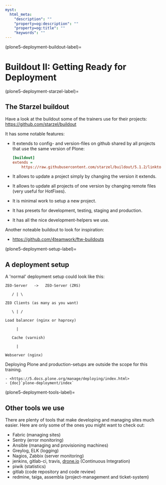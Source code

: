 ```yaml
---
myst:
  html_meta:
    "description": ""
    "property=og:description": ""
    "property=og:title": ""
    "keywords": ""
---
```


(plone5-deployment-buildout-label)=

# Buildout II: Getting Ready for Deployment

(plone5-deployment-starzel-label)=

## The Starzel buildout

Have a look at the buildout some of the trainers use for their projects: <https://github.com/starzel/buildout>

It has some notable features:

- It extends to config- and version-files on github shared by all projects that use the same version of Plone:

  ```cfg
  [buildout]
  extends =
      https://raw.githubusercontent.com/starzel/buildout/5.1.2/linkto/base.cfg
  ```

- It allows to update a project simply by changing the version it extends.

- It allows to update all projects of one version by changing remote files (very useful for HotFixes).

- It is minimal work to setup a new project.

- It has presets for development, testing, staging and production.

- It has all the nice development-helpers we use.

Another noteable buildout to look for inspiration:

- <https://github.com/4teamwork/ftw-buildouts>

(plone5-deployment-setup-label)=

## A deployment setup

A 'normal' deployment setup could look like this:

```text
ZEO-Server   ->   ZEO-Server (ZRS)

   / | \

ZEO Clients (as many as you want)

   \ | /

Load balancer (nginx or haproxy)

     |

   Cache (varnish)

     |

Webserver (nginx)
```

Deploying Plone and production-setups are outside the scope for this training.

```{seealso}
- <https://5.docs.plone.org/manage/deploying/index.html>
- {doc}`plone-deployment/index`
```

(plone5-deployment-tools-label)=

## Other tools we use

There are plenty of tools that make developing and managing sites much easier. Here are only some of the ones you might want to check out:

- Fabric (managing sites)
- Sentry (error monitoring)
- Ansible (managing and provisioning machines)
- Greylog, ELK (logging)
- Nagios, Zabbix (server monitoring)
- jenkins, gitlab-ci, travis, [drone.io](https://www.drone.io/) (Continuous Integration)
- piwik (statistics)
- gitlab (code repository and code review)
- redmine, taiga, assembla (project-management and ticket-system)

